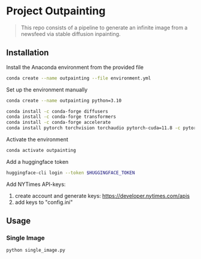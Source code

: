 # Project Outpainting

> This repo consists of a pipeline to generate an infinite image from a newsfeed via stable diffusion inpainting.

## Installation

Install the Anaconda environment from the provided file

```bash
conda create --name outpainting --file environment.yml
```

Set up the environment manually

```bash
conda create --name outpainting python=3.10

conda install -c conda-forge diffusers
conda install -c conda-forge transformers
conda install -c conda-forge accelerate
conda install pytorch torchvision torchaudio pytorch-cuda=11.8 -c pytorch -c nvidia
```

Activate the environment

```bash
conda activate outpainting
```

Add a huggingface token

```bash
huggingface-cli login --token $HUGGINGFACE_TOKEN
```

Add NYTimes API-keys:

1. create account and generate keys: https://developer.nytimes.com/apis
2. add keys to "config.ini"

## Usage

### Single Image

```bash
python single_image.py
```
